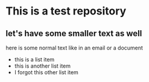 # This is a test repository

## let's have some smaller text as well

here is some normal text like in an email or a document

* this is a list item
* this is another list item
* I forgot this other list item





